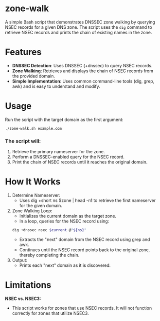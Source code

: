 # zone-walk
A simple Bash script that demonstrates DNSSEC zone walking by querying NSEC records for a given DNS zone. The script uses the `dig` command to retrieve NSEC records and prints the chain of existing names in the zone.

# Features
- **DNSSEC Detection**: Uses DNSSEC (+dnssec) to query NSEC records.
- **Zone Walking**: Retrieves and displays the chain of NSEC records from the provided domain.
- **Simple Implementation**: Uses common command-line tools (dig, grep, awk) and is easy to understand and modify.

# Usage
Run the script with the target domain as the first argument:
```bash
./zone-walk.sh example.com
```

### The script will:
1. Retrieve the primary nameserver for the zone.
1. Perform a DNSSEC-enabled query for the NSEC record.
1. Print the chain of NSEC records until it reaches the original domain.

# How It Works

1. Determine Nameserver:
    - Uses dig +short ns $zone | head -n1 to retrieve the first nameserver for the given domain.
1. Zone Walking Loop:
    - Initializes the current domain as the target zone.
    - In a loop, queries for the NSEC record using:
    ```bash
    dig +dnssec nsec $current @"${ns}"
    ```
    - Extracts the "next" domain from the NSEC record using grep and awk.
    - Continues until the NSEC record points back to the original zone, thereby completing the chain.
1. Output:
    - Prints each "next" domain as it is discovered.
  
# Limitations

**NSEC vs. NSEC3:**
- This script works for zones that use NSEC records. It will not function correctly for zones that utilize NSEC3.
